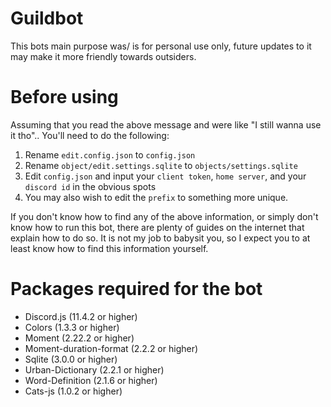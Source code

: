# Guildbot
This bots main purpose was/ is for personal use only, future updates to it may make it more friendly towards outsiders.

# Before using
Assuming that you read the above message and were like "I still wanna use it tho"..
You'll need to do the following:
1.   Rename `edit.config.json` to `config.json`
2.   Rename `object/edit.settings.sqlite` to `objects/settings.sqlite`
3.   Edit `config.json` and input your `client token`, `home server`, and your `discord id` in the obvious spots
4.   You may also wish to edit the `prefix` to something more unique.

If you don't know how to find any of the above information, or simply don't know how to run this bot, there are plenty of guides on the internet that explain how to do so. It is not my job to babysit you, so I expect you to at least know how to find this information yourself.

# Packages required for the bot
- Discord.js (11.4.2 or higher)
- Colors (1.3.3 or higher)
- Moment (2.22.2 or higher)
- Moment-duration-format (2.2.2 or higher)
- Sqlite (3.0.0 or higher)
- Urban-Dictionary (2.2.1 or higher)
- Word-Definition (2.1.6 or higher)
- Cats-js (1.0.2 or higher)

